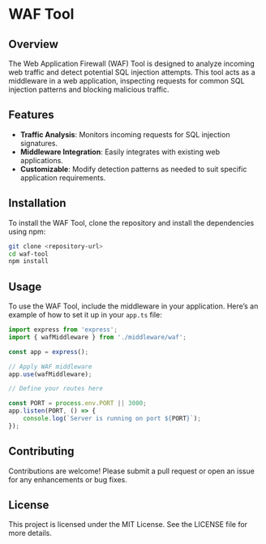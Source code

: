 # WAF Tool

## Overview
The Web Application Firewall (WAF) Tool is designed to analyze incoming web traffic and detect potential SQL injection attempts. This tool acts as a middleware in a web application, inspecting requests for common SQL injection patterns and blocking malicious traffic.

## Features
- **Traffic Analysis**: Monitors incoming requests for SQL injection signatures.
- **Middleware Integration**: Easily integrates with existing web applications.
- **Customizable**: Modify detection patterns as needed to suit specific application requirements.

## Installation
To install the WAF Tool, clone the repository and install the dependencies using npm:

```bash
git clone <repository-url>
cd waf-tool
npm install
```

## Usage
To use the WAF Tool, include the middleware in your application. Here’s an example of how to set it up in your `app.ts` file:

```typescript
import express from 'express';
import { wafMiddleware } from './middleware/waf';

const app = express();

// Apply WAF middleware
app.use(wafMiddleware);

// Define your routes here

const PORT = process.env.PORT || 3000;
app.listen(PORT, () => {
    console.log(`Server is running on port ${PORT}`);
});
```

## Contributing
Contributions are welcome! Please submit a pull request or open an issue for any enhancements or bug fixes.

## License
This project is licensed under the MIT License. See the LICENSE file for more details.